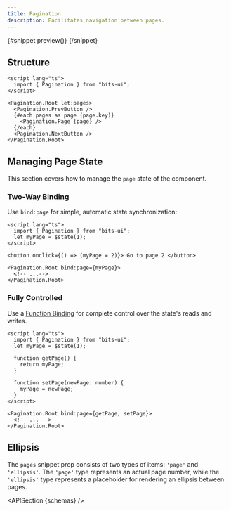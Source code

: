 ```yaml
---
title: Pagination
description: Facilitates navigation between pages.
---
```


<script>
	import { APISection, ComponentPreviewV2, PaginationDemo, Callout } from '$lib/components/index.js'
	let { schemas } = $props()
</script>

<ComponentPreviewV2 name="pagination-demo" componentName="Pagination">

{#snippet preview()}
<PaginationDemo />
{/snippet}

</ComponentPreviewV2>

## Structure

```svelte
<script lang="ts">
  import { Pagination } from "bits-ui";
</script>

<Pagination.Root let:pages>
  <Pagination.PrevButton />
  {#each pages as page (page.key)}
    <Pagination.Page {page} />
  {/each}
  <Pagination.NextButton />
</Pagination.Root>
```

## Managing Page State

This section covers how to manage the `page` state of the component.

### Two-Way Binding

Use `bind:page` for simple, automatic state synchronization:

```svelte
<script lang="ts">
  import { Pagination } from "bits-ui";
  let myPage = $state(1);
</script>

<button onclick={() => (myPage = 2)}> Go to page 2 </button>

<Pagination.Root bind:page={myPage}>
  <!-- ...-->
</Pagination.Root>
```

### Fully Controlled

Use a [Function Binding](https://svelte.dev/docs/svelte/bind#Function-bindings) for complete control over the state's reads and writes.

```svelte
<script lang="ts">
  import { Pagination } from "bits-ui";
  let myPage = $state(1);

  function getPage() {
    return myPage;
  }

  function setPage(newPage: number) {
    myPage = newPage;
  }
</script>

<Pagination.Root bind:page={getPage, setPage}>
  <!-- ... -->
</Pagination.Root>
```

## Ellipsis

The `pages` snippet prop consists of two types of items: `'page'` and `'ellipsis'`. The `'page'` type represents an actual page number, while the `'ellipsis'` type represents a placeholder for rendering an ellipsis between pages.

<APISection {schemas} />
